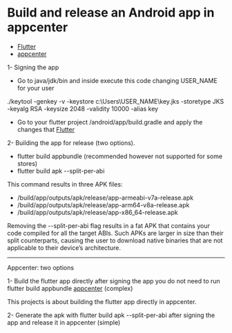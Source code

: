 # Build and release an Android app in appcenter

- [Flutter](https://flutter.dev/docs/deployment/android)
- [appcenter](https://buildflutter.com/deploying-flutter-apps-via-appcenter/)

1- Signing the app

* Go to java/jdk/bin and inside execute this code changing USER_NAME for your user

./keytool -genkey -v -keystore c:\Users\USER_NAME\key.jks -storetype JKS -keyalg RSA -keysize 2048 -validity 10000 -alias key

* Go to your flutter project <app dir>/android/app/build.gradle and apply the changes that [Flutter](https://flutter.dev/docs/deployment/android)

2- Building the app for release (two options).

* flutter build appbundle (recommended however not supported for some stores)
* flutter build apk --split-per-abi 

This command results in three APK files:

* <app dir>/build/app/outputs/apk/release/app-armeabi-v7a-release.apk
* <app dir>/build/app/outputs/apk/release/app-arm64-v8a-release.apk
* <app dir>/build/app/outputs/apk/release/app-x86_64-release.apk
  
Removing the --split-per-abi flag results in a fat APK that contains your code compiled for all the target ABIs. Such APKs are larger in size than their split counterparts, causing the user to download native binaries that are not applicable to their device’s architecture.

-----------------------------------------------------------------------------------------------------------------------------

Appcenter: two options

1- Build the flutter app directly after signing the app you do not need to run flutter build appbundle [appcenter](https://buildflutter.com/deploying-flutter-apps-via-appcenter/) (complex)

This projects is about building the flutter app directly in appcenter.

2- Generate the apk with flutter build apk --split-per-abi after signing the app and release it in appcenter (simple)


